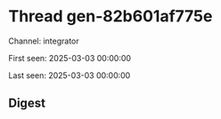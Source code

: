 # Thread gen-82b601af775e
Channel: integrator

First seen: 2025-03-03 00:00:00

Last seen: 2025-03-03 00:00:00

## Digest


